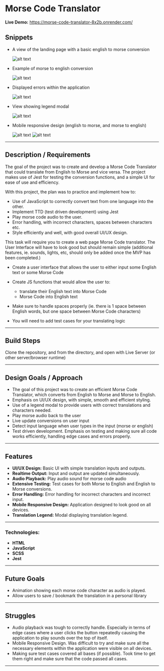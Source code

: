 # Morse Code Translator

**Live Demo:** https://morse-code-translator-8x2b.onrender.com/

## Snippets

- A view of the landing page with a basic english to morse conversion

  ![alt text](<screenshots/Screenshot 2024-05-15 151151.png>)

- Example of morse to english conversion

  ![alt text](<screenshots/Screenshot 2024-05-15 151246.png>)

- Displayed errors within the application

  ![alt text](<screenshots/Screenshot 2024-05-15 151220.png>)

- View showing legend modal

  ![alt text](<screenshots/Screenshot 2024-05-15 151302.png>)

- Mobile responsive design (english to morse, and morse to english)

  ![alt text](<screenshots/Screenshot 2024-05-15 151331.png>) ![alt text](<screenshots/Screenshot 2024-05-15 151356.png>)

---

## Description / Requirements

The goal of the project was to create and develop a Morse Code Translator that could translate from English to Morse and vice versa. The project makes use of Jest for testing the conversion functions, and a simple UI for ease of use and efficiency.

With this project, the plan was to practice and implement how to:

- Use of JavaScript to correctly convert text from one language into the other.
- Implement TTD (test driven development) using Jest
- Play morse code audio to the user.
- Error handling, with incorrect characters, spaces between characters etc.
- Style efficiently and well, with good overall UI/UX design.

This task will require you to create a web page Morse Code translator.
The User Interface will have to look good but should remain simple (additional features, ie. sounds, lights, etc, should only be added once the MVP has been completed.)

- Create a user interface that allows the user to either input some English text or some Morse Code
- Create JS functions that would allow the user to:

  - translate their English text into Morse Code
  - Morse Code into English text

- Make sure to handle spaces properly (ie. there is 1 space between English words, but one space between Morse Code characters)

- You will need to add test cases for your translating logic

---

## Build Steps

Clone the repository, and from the directory, and open with Live Server (or other server/browser runtime)

---

## Design Goals / Approach

- The goal of this project was to create an efficient Morse Code Translator, which converts from English to Morse and Morse to English.
- Emphasis on UI/UX design, with simple, smooth and efficient styling.
- Use of a legend modal to provide users with correct translations and characters needed.
- Play morse audio back to the user
- Live update conversions on user input
- Detect input language when user types in the input (morse or english)
- Test driven development. Emphasis on testing and making sure all code works efficiently, handling edge cases and errors properly.

---

## Features

- **UI/UX Design:** Basic UI with simple translation inputs and outputs.
- **Realtime Output:** Input and output are updated simultaneously.
- **Audio Playback:** Play audio sound for morse code audio
- **Extensive Testing:** Test cases for both Morse to English and English to Morse conversions.
- **Error Handling:** Error handling for incorrect characters and incorrect input.
- **Mobile Responsive Design:** Application designed to look good on all devices.
- **Translation Legend:** Modal displaying translation legend.

---

### Technologies:

- **HTML**
- **JavaScript**
- **SCSS**
- **Jest**

---

## Future Goals

- Animation showing each morse code character as audio is played.
- Allow users to save / bookmark the translation in a personal library

---

## Struggles

- Audio playback was tough to correctly handle. Especially in terms of edge cases where a user clicks the button repeatedly causing the application to play sounds over the top of itself.
- Mobile Responsive Design. Was difficult to try and make sure all the necessary elements within the application were visible on all devices.
- Making sure test cases covered all bases (if possible). Took time to get them right and make sure that the code passed all cases.

---

